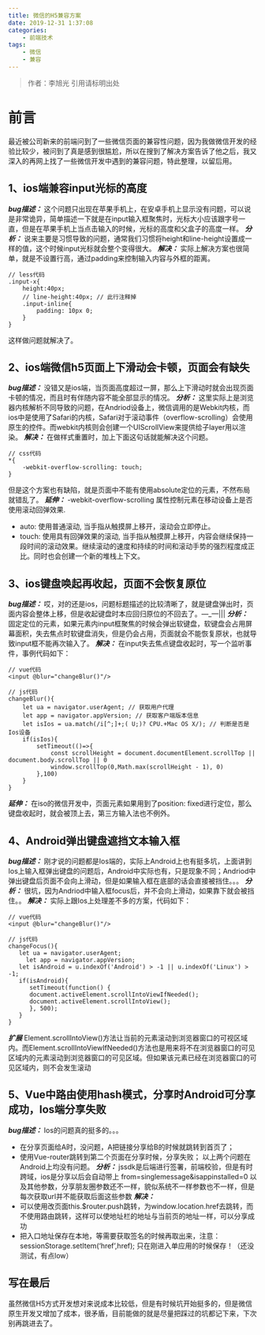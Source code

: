 ```yaml
---
title: 微信的H5兼容方案
date: 2019-12-31 1:37:08
categories: 
	- 前端技术
tags: 
	- 微信
	- 兼容
---
```

> 作者：李旭光
> 引用请标明出处


# 前言

最近被公司新来的前端问到了一些微信页面的兼容性问题，因为我做微信开发的经验比较少，被问到了真是感到很尴尬，所以在搜到了解决方案告诉了他之后，我又深入的再网上找了一些微信开发中遇到的兼容问题，特此整理，以留后用。
<!-- more -->

## 1、ios端兼容input光标的高度
***bug描述：***
这个问题只出现在苹果手机上，在安卓手机上显示没有问题，可以说是非常诡异，简单描述一下就是在input输入框聚焦时，光标大小应该跟字号一直，但是在苹果手机上当点击输入的时候，光标的高度和父盒子的高度一样。
***分析：***
说来主要是习惯导致的问题，通常我们习惯将height和line-height设置成一样的值，这个时候input光标就会整个变得很大。
***解决：***
实际上解决方案也很简单，就是不设置行高，通过padding来控制输入内容与外框的距离。
```
// less代码
.input-x{
	height:40px;
	// line-height:40px; // 此行注释掉
	.input-inline{
		padding: 10px 0;
	}
}
```
这样做问题就解决了。

## 2、ios端微信h5页面上下滑动会卡顿，页面会有缺失
***bug描述：***
没错又是ios端，当页面高度超过一屏，那么上下滑动时就会出现页面卡顿的情况，而且时有伴随内容不能全部显示的情况。
***分析：***
这里实际上是浏览器内核解析不同导致的问题，在Andriod设备上，微信调用的是Webkit内核，而ios中是使用了Safari的内核，Safari对于滚动事件（overflow-scrolling）会使用原生的控件。而webkit内核则会创建一个UIScrollView来提供给子layer用以渲染。
***解决：***
在做样式重置时，加上下面这句话就能解决这个问题。
```
// css代码
*{
	-webkit-overflow-scrolling: touch;
}
```
但是这个方案也有缺陷，就是页面中不能有使用absolute定位的元素，不然布局就错乱了。
***延伸：***
-webkit-overflow-scrolling 属性控制元素在移动设备上是否使用滚动回弹效果.
- auto: 使用普通滚动, 当手指从触摸屏上移开，滚动会立即停止。
- touch: 使用具有回弹效果的滚动, 当手指从触摸屏上移开，内容会继续保持一段时间的滚动效果。继续滚动的速度和持续的时间和滚动手势的强烈程度成正比。同时也会创建一个新的堆栈上下文。

## 3、ios键盘唤起再收起，页面不会恢复原位
***bug描述：***
哎，对的还是ios，问题标题描述的比较清晰了，就是键盘弹出时，页面内容会整体上移，但是收起键盘时本应回归原位的不回去了。—_—|||
***分析：***
固定定位的元素，如果元素内input框聚焦的时候会弹出软键盘，软键盘会占用屏幕面积，失去焦点时软键盘消失，但是仍会占用，页面就会不能恢复原状，也就导致input框不能再次输入了。
***解决：***
在input失去焦点键盘收起时，写一个监听事件，事例代码如下：
```
// vue代码
<input @blur="changeBlur()"/>

// js代码
changeBlur(){
	let ua = navigator.userAgent; // 获取用户代理
	let app = navigator.appVersion; // 获取客户端版本信息
	let isIos = ua.match(/i[^;]+;( U;)? CPU.+Mac OS X/); // 判断是否是Ios设备
	if(isIos){
		setTimeout(()=>{
			const scrollHeight = document.documentElement.scrollTop || document.body.scrollTop || 0
			window.scrollTop(0,Math.max(scrollHeight - 1), 0)
		},100)
	}
}
```
***延伸：***
在iso的微信开发中，页面元素如果用到了position: fixed进行定位，那么键盘收起时，就会被顶上去，第三方输入法也不例外。

## 4、Android弹出键盘遮挡文本输入框
***bug描述：***
刚才说的问题都是Ios端的，实际上Android上也有挺多坑，上面讲到Ios上输入框弹出键盘的问题后，Android中实际也有，只是现象不同；Andriod中弹出键盘后页面不会向上滑动，但是如果输入框在底部的话会直接被挡住。。。
***分析：***
很坑，因为Andriod中输入框focus后，并不会向上滑动，如果靠下就会被挡住。。
***解决：***
实际上跟Ios上处理差不多的方案，代码如下：
```
// vue代码
<input @blur="changeBlur()"/>

// js代码
changeFocus(){
   let ua = navigator.userAgent;
	 let app = navigator.appVersion;
   let isAndroid = u.indexOf('Android') > -1 || u.indexOf('Linux') > -1;
   if(isAndroid){
      setTimeout(function() {
      document.activeElement.scrollIntoViewIfNeeded();
      document.activeElement.scrollIntoView();
      }, 500);
   }
}
```
***扩展***
Element.scrollIntoView()方法让当前的元素滚动到浏览器窗口的可视区域内。而Element.scrollIntoViewIfNeeded()方法也是用来将不在浏览器窗口的可见区域内的元素滚动到浏览器窗口的可见区域。但如果该元素已经在浏览器窗口的可见区域内，则不会发生滚动

## 5、Vue中路由使用hash模式，分享时Android可分享成功，Ios端分享失败
***bug描述：***
Ios的问题真的挺多的。。。
- 在分享页面给A时，没问题，A把链接分享给B的时候就跳转到首页了；
- 使用Vue-router跳转到第二个页面在分享时候，分享失败；
以上两个问题在Android上均没有问题。
***分析：***
jssdk是后端进行签署，前端校验，但是有时跨域，ios是分享以后会自动带上 from=singlemessage&isappinstalled=0 以及其他参数，分享朋友圈参数还不一样，貌似系统不一样参数也不一样，但是每次获取url并不能获取后面这些参数
***解决：***
- 可以使用改页面this.$router.push跳转，为window.location.href去跳转，而不使用路由跳转，这样可以使地址栏的地址与当前页的地址一样，可以分享成功
- 把入口地址保存在本地，等需要获取签名的时候再取出来，注意：sessionStorage.setItem(‘href’,href); 只在刚进入单应用的时候保存！（还没测试，有点low）

## 写在最后
虽然微信H5方式开发想对来说成本比较低，但是有时候坑开始挺多的，但是微信原生开发又增加了成本，很矛盾，目前能做的就是尽量把踩过的坑都记下来，下次别再跳进去了。